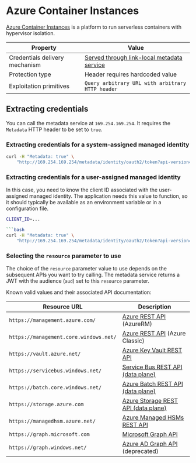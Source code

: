 # Azure Container Instances

[Azure Container Instances](https://azure.microsoft.com/en-us/products/container-instances) is a platform to run serverless containers with hypervisor isolation.

| Property      | Value                          |
| ----------- | ------------------------------------ |
| Credentials delivery mechanism       | [Served through link-local metadata service](../types-of-credentials-delivery.md#served-through-link-local-metadata-service)  |
| Protection type       | Header requires hardcoded value |
| Exploitation primitives    | `Query arbitrary URL with arbitrary HTTP header`|

## Extracting credentials

You can call the metadata service at `169.254.169.254`. It requires the `Metadata` HTTP header to be set to `true`.

### Extracting credentials for a system-assigned managed identity

```bash
curl -H "Metadata: true" \
    "http://169.254.169.254/metadata/identity/oauth2/token?api-version=2018-02-01&resource=https%3A%2F%2Fmanagement.core.windows.net"
```

### Extracting credentials for a user-assigned managed identity

In this case, you need to know the client ID associated with the user-assigned managed identity. The application needs this value to function, so it should typically be available as an environment variable or in a configuration file.

```bash
CLIENT_ID=...

```bash
curl -H "Metadata: true" \
    "http://169.254.169.254/metadata/identity/oauth2/token?api-version=2018-02-01&resource=https%3A%2F%2Fmanagement.core.windows.net&client_id=$CLIENT_ID"
```

### Selecting the `resource` parameter to use

The choice of the `resource` parameter value to use depends on the subsequent APIs you want to try calling. The metadata service returns a JWT with the audience (`aud`) set to this `resource` parameter.

Known valid values and their associated API documentation:

| Resource URL      | Description                           |
| ----------- | ------------------------------------ |
| `https://management.azure.com/`       |  [Azure REST API](https://learn.microsoft.com/en-us/rest/api/azure/) (AzureRM) |
| `https://management.core.windows.net/`       | [Azure REST API](https://learn.microsoft.com/en-us/rest/api/azure/) (Azure Classic) |
| `https://vault.azure.net/`    | [Azure Key Vault REST API](https://learn.microsoft.com/en-us/rest/api/keyvault/?view=rest-keyvault-secrets-7.4) |
| `https://servicebus.windows.net/`    | [Service Bus REST API (data plane)](https://learn.microsoft.com/en-us/rest/api/servicebus/service-bus-runtime-rest?view=rest-servicebus-controlplane-2024-01-01) |
| `https://batch.core.windows.net/`    | [Azure Batch REST API (data plane)](https://learn.microsoft.com/en-us/rest/api/batchservice/?view=rest-servicebus-controlplane-2024-01-01) |
| `https://storage.azure.com`    | [Azure Storage REST API (data plane)](https://learn.microsoft.com/en-us/rest/api/storageservices/) |
| `https://managedhsm.azure.net/` | [Azure Managed HSMs REST API](https://learn.microsoft.com/en-us/azure/key-vault/general/about-keys-secrets-certificates) |
| `https://graph.microsoft.com`    | [Microsoft Graph API](https://learn.microsoft.com/en-us/graph/overview) |
| `https://graph.windows.net/`    | [Azure AD Graph API](https://learn.microsoft.com/en-us/graph/migrate-azure-ad-graph-overview) (deprecated) |

